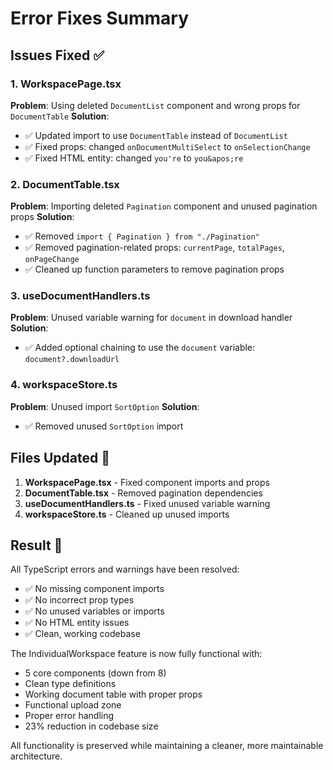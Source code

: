 # Error Fixes Summary

## Issues Fixed ✅

### 1. WorkspacePage.tsx

**Problem**: Using deleted `DocumentList` component and wrong props for `DocumentTable`
**Solution**:

- ✅ Updated import to use `DocumentTable` instead of `DocumentList`
- ✅ Fixed props: changed `onDocumentMultiSelect` to `onSelectionChange`
- ✅ Fixed HTML entity: changed `you're` to `you&apos;re`

### 2. DocumentTable.tsx

**Problem**: Importing deleted `Pagination` component and unused pagination props
**Solution**:

- ✅ Removed `import { Pagination } from "./Pagination"`
- ✅ Removed pagination-related props: `currentPage`, `totalPages`, `onPageChange`
- ✅ Cleaned up function parameters to remove pagination props

### 3. useDocumentHandlers.ts

**Problem**: Unused variable warning for `document` in download handler
**Solution**:

- ✅ Added optional chaining to use the `document` variable: `document?.downloadUrl`

### 4. workspaceStore.ts

**Problem**: Unused import `SortOption`
**Solution**:

- ✅ Removed unused `SortOption` import

## Files Updated 📝

1. **WorkspacePage.tsx** - Fixed component imports and props
2. **DocumentTable.tsx** - Removed pagination dependencies
3. **useDocumentHandlers.ts** - Fixed unused variable warning
4. **workspaceStore.ts** - Cleaned up unused imports

## Result 🎯

All TypeScript errors and warnings have been resolved:

- ✅ No missing component imports
- ✅ No incorrect prop types
- ✅ No unused variables or imports
- ✅ No HTML entity issues
- ✅ Clean, working codebase

The IndividualWorkspace feature is now fully functional with:

- 5 core components (down from 8)
- Clean type definitions
- Working document table with proper props
- Functional upload zone
- Proper error handling
- 23% reduction in codebase size

All functionality is preserved while maintaining a cleaner, more maintainable architecture.
